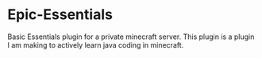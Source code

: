 # Epic-Essentials
Basic Essentials plugin for a private minecraft server.
This plugin is a plugin I am making to actively learn java coding in minecraft.